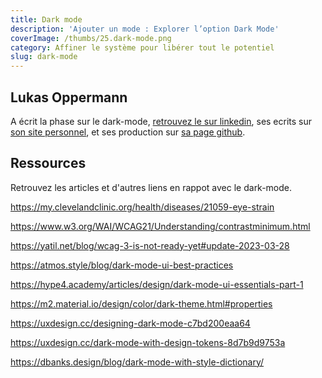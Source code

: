 ```yaml
---
title: Dark mode
description: 'Ajouter un mode : Explorer l’option Dark Mode'
coverImage: /thumbs/25.dark-mode.png
category: Affiner le système pour libérer tout le potentiel
slug: dark-mode
---
```


## Lukas Oppermann

A écrit la phase sur le dark-mode, [retrouvez le sur linkedin](https://www.linkedin.com/in/lukasoppermann/), ses ecrits sur [son site personnel](https://lukasoppermann.com/ ), et ses production sur [sa page github](https://github.com/lukasoppermann).


## Ressources

Retrouvez les articles et d'autres liens en rappot avec le dark-mode.

https://my.clevelandclinic.org/health/diseases/21059-eye-strain

https://www.w3.org/WAI/WCAG21/Understanding/contrastminimum.html

https://yatil.net/blog/wcag-3-is-not-ready-yet#update-2023-03-28

https://atmos.style/blog/dark-mode-ui-best-practices

https://hype4.academy/articles/design/dark-mode-ui-essentials-part-1

https://m2.material.io/design/color/dark-theme.html#properties

https://uxdesign.cc/designing-dark-mode-c7bd200eaa64

https://uxdesign.cc/dark-mode-with-design-tokens-8d7b9d9753a

https://dbanks.design/blog/dark-mode-with-style-dictionary/